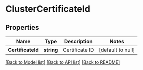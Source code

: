 # ClusterCertificateId

## Properties
Name | Type | Description | Notes
------------ | ------------- | ------------- | -------------
**CertificateId** | **string** | Certificate ID | [default to null]

[[Back to Model list]](../README.md#documentation-for-models) [[Back to API list]](../README.md#documentation-for-api-endpoints) [[Back to README]](../README.md)

